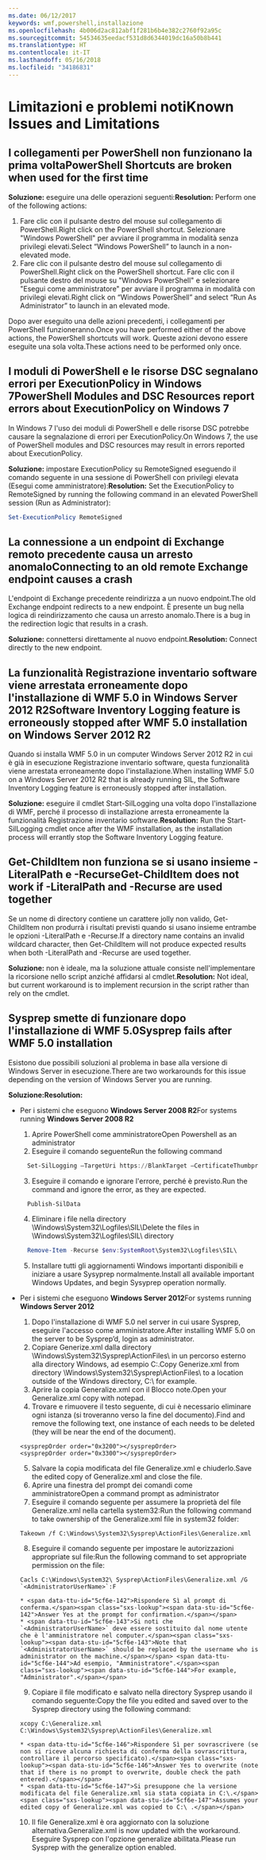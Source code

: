 ```yaml
---
ms.date: 06/12/2017
keywords: wmf,powershell,installazione
ms.openlocfilehash: 4b006d2ac812abf1f281b6b4e382c2760f92a95c
ms.sourcegitcommit: 54534635eedacf531d8d6344019dc16a50b8b441
ms.translationtype: HT
ms.contentlocale: it-IT
ms.lasthandoff: 05/16/2018
ms.locfileid: "34186831"
---
```

# <a name="known-issues-and-limitations"></a><span data-ttu-id="5cf6e-102">Limitazioni e problemi noti</span><span class="sxs-lookup"><span data-stu-id="5cf6e-102">Known Issues and Limitations</span></span>

<a name="powershell-shortcuts-are-broken-when-used-for-the-first-time"></a><span data-ttu-id="5cf6e-103">I collegamenti per PowerShell non funzionano la prima volta</span><span class="sxs-lookup"><span data-stu-id="5cf6e-103">PowerShell Shortcuts are broken when used for the first time</span></span>
------------------------------------------------------------

<span data-ttu-id="5cf6e-104">**Soluzione:** eseguire una delle operazioni seguenti:</span><span class="sxs-lookup"><span data-stu-id="5cf6e-104">**Resolution:** Perform one of the following actions:</span></span>

1.  <span data-ttu-id="5cf6e-105">Fare clic con il pulsante destro del mouse sul collegamento di PowerShell.</span><span class="sxs-lookup"><span data-stu-id="5cf6e-105">Right click on the PowerShell shortcut.</span></span> <span data-ttu-id="5cf6e-106">Selezionare "Windows PowerShell" per avviare il programma in modalità senza privilegi elevati.</span><span class="sxs-lookup"><span data-stu-id="5cf6e-106">Select “Windows PowerShell” to launch in a non-elevated mode.</span></span>
2.  <span data-ttu-id="5cf6e-107">Fare clic con il pulsante destro del mouse sul collegamento di PowerShell.</span><span class="sxs-lookup"><span data-stu-id="5cf6e-107">Right click on the PowerShell shortcut.</span></span> <span data-ttu-id="5cf6e-108">Fare clic con il pulsante destro del mouse su "Windows PowerShell" e selezionare "Esegui come amministratore" per avviare il programma in modalità con privilegi elevati.</span><span class="sxs-lookup"><span data-stu-id="5cf6e-108">Right click on “Windows PowerShell” and select “Run As Administrator” to launch in an elevated mode.</span></span>

<span data-ttu-id="5cf6e-109">Dopo aver eseguito una delle azioni precedenti, i collegamenti per PowerShell funzioneranno.</span><span class="sxs-lookup"><span data-stu-id="5cf6e-109">Once you have performed either of the above actions, the PowerShell shortcuts will work.</span></span> <span data-ttu-id="5cf6e-110">Queste azioni devono essere eseguite una sola volta.</span><span class="sxs-lookup"><span data-stu-id="5cf6e-110">These actions need to be performed only once.</span></span>


<a name="powershell-modules-and-dsc-resources-report-errors-about-executionpolicy-on-windows-7"></a><span data-ttu-id="5cf6e-111">I moduli di PowerShell e le risorse DSC segnalano errori per ExecutionPolicy in Windows 7</span><span class="sxs-lookup"><span data-stu-id="5cf6e-111">PowerShell Modules and DSC Resources report errors about ExecutionPolicy on Windows 7</span></span>
-------------------------------------------------------------------------------------
<span data-ttu-id="5cf6e-112">In Windows 7 l'uso dei moduli di PowerShell e delle risorse DSC potrebbe causare la segnalazione di errori per ExecutionPolicy.</span><span class="sxs-lookup"><span data-stu-id="5cf6e-112">On Windows 7, the use of PowerShell modules and DSC resources may result in errors reported about ExecutionPolicy.</span></span>

<span data-ttu-id="5cf6e-113">**Soluzione:** impostare ExecutionPolicy su RemoteSigned eseguendo il comando seguente in una sessione di PowerShell con privilegi elevata (Esegui come amministratore):</span><span class="sxs-lookup"><span data-stu-id="5cf6e-113">**Resolution:** Set the ExecutionPolicy to RemoteSigned by running the following command in an elevated PowerShell session (Run as Administrator):</span></span>

```powershell
Set-ExecutionPolicy RemoteSigned
```

<a name="connecting-to-an-old-remote-exchange-endpoint-causes-a-crash"></a><span data-ttu-id="5cf6e-114">La connessione a un endpoint di Exchange remoto precedente causa un arresto anomalo</span><span class="sxs-lookup"><span data-stu-id="5cf6e-114">Connecting to an old remote Exchange endpoint causes a crash</span></span>
------------------------------------------------------------

<span data-ttu-id="5cf6e-115">L'endpoint di Exchange precedente reindirizza a un nuovo endpoint.</span><span class="sxs-lookup"><span data-stu-id="5cf6e-115">The old Exchange endpoint redirects to a new endpoint.</span></span> <span data-ttu-id="5cf6e-116">È presente un bug nella logica di reindirizzamento che causa un arresto anomalo.</span><span class="sxs-lookup"><span data-stu-id="5cf6e-116">There is a bug in the redirection logic that results in a crash.</span></span>

<span data-ttu-id="5cf6e-117">**Soluzione:** connettersi direttamente al nuovo endpoint.</span><span class="sxs-lookup"><span data-stu-id="5cf6e-117">**Resolution:** Connect directly to the new endpoint.</span></span>


<a name="software-inventory-logging-feature-is-erroneously-stopped-after-wmf-50-installation-on-windows-server-2012-r2"></a><span data-ttu-id="5cf6e-118">La funzionalità Registrazione inventario software viene arrestata erroneamente dopo l'installazione di WMF 5.0 in Windows Server 2012 R2</span><span class="sxs-lookup"><span data-stu-id="5cf6e-118">Software Inventory Logging feature is erroneously stopped after WMF 5.0 installation on Windows Server 2012 R2</span></span>
-------------------------------------------------------------------------------------------------------------

<span data-ttu-id="5cf6e-119">Quando si installa WMF 5.0 in un computer Windows Server 2012 R2 in cui è già in esecuzione Registrazione inventario software, questa funzionalità viene arrestata erroneamente dopo l'installazione.</span><span class="sxs-lookup"><span data-stu-id="5cf6e-119">When installing WMF 5.0 on a Windows Server 2012 R2 that is already running SIL, the Software Inventory Logging feature is erroneously stopped after installation.</span></span>

<span data-ttu-id="5cf6e-120">**Soluzione:** eseguire il cmdlet Start-SilLogging una volta dopo l'installazione di WMF, perché il processo di installazione arresta erroneamente la funzionalità Registrazione inventario software.</span><span class="sxs-lookup"><span data-stu-id="5cf6e-120">**Resolution:** Run the Start-SilLogging cmdlet once after the WMF installation, as the installation process will errantly stop the Software Inventory Logging feature.</span></span>

<a name="get-childitem-does-not-work-if--literalpath-and--recurse-are-used-together"></a><span data-ttu-id="5cf6e-121">Get-ChildItem non funziona se si usano insieme -LiteralPath e -Recurse</span><span class="sxs-lookup"><span data-stu-id="5cf6e-121">Get-ChildItem does not work if -LiteralPath and -Recurse are used together</span></span>
--------------------------------------------------------------------------

<span data-ttu-id="5cf6e-122">Se un nome di directory contiene un carattere jolly non valido, Get-ChildItem non produrrà i risultati previsti quando si usano insieme entrambe le opzioni -LiteralPath e -Recurse.</span><span class="sxs-lookup"><span data-stu-id="5cf6e-122">If a directory name contains an invalid wildcard character, then Get-ChildItem will not produce expected results when both -LiteralPath and -Recurse are used together.</span></span>

<span data-ttu-id="5cf6e-123">**Soluzione:** non è ideale, ma la soluzione attuale consiste nell'implementare la ricorsione nello script anziché affidarsi al cmdlet.</span><span class="sxs-lookup"><span data-stu-id="5cf6e-123">**Resolution:** Not ideal, but current workaround is to implement recursion in the script rather than rely on the cmdlet.</span></span>


<a name="sysprep-fails-after-wmf-50-installation"></a><span data-ttu-id="5cf6e-124">Sysprep smette di funzionare dopo l'installazione di WMF 5.0</span><span class="sxs-lookup"><span data-stu-id="5cf6e-124">Sysprep fails after WMF 5.0 installation</span></span>
----------------------------------------

<span data-ttu-id="5cf6e-125">Esistono due possibili soluzioni al problema in base alla versione di Windows Server in esecuzione.</span><span class="sxs-lookup"><span data-stu-id="5cf6e-125">There are two workarounds for this issue depending on the version of Windows Server you are running.</span></span>

<span data-ttu-id="5cf6e-126">**Soluzione:**</span><span class="sxs-lookup"><span data-stu-id="5cf6e-126">**Resolution:**</span></span>
- <span data-ttu-id="5cf6e-127">Per i sistemi che eseguono **Windows Server 2008 R2**</span><span class="sxs-lookup"><span data-stu-id="5cf6e-127">For systems running **Windows Server 2008 R2**</span></span>
  1. <span data-ttu-id="5cf6e-128">Aprire PowerShell come amministratore</span><span class="sxs-lookup"><span data-stu-id="5cf6e-128">Open Powershell as an administrator</span></span>
  2. <span data-ttu-id="5cf6e-129">Eseguire il comando seguente</span><span class="sxs-lookup"><span data-stu-id="5cf6e-129">Run the following command</span></span>

  ```powershell
    Set-SilLogging –TargetUri https://BlankTarget –CertificateThumbprint 0123456789
  ```
  3. <span data-ttu-id="5cf6e-130">Eseguire il comando e ignorare l'errore, perché è previsto.</span><span class="sxs-lookup"><span data-stu-id="5cf6e-130">Run the command and ignore the error, as they are expected.</span></span>

  ```powershell
    Publish-SilData
   ```
  4. <span data-ttu-id="5cf6e-131">Eliminare i file nella directory \Windows\System32\Logfiles\SIL\\</span><span class="sxs-lookup"><span data-stu-id="5cf6e-131">Delete the files in  \Windows\System32\Logfiles\SIL\ directory</span></span>

  ```powershell
    Remove-Item -Recurse $env:SystemRoot\System32\Logfiles\SIL\
  ```
  5. <span data-ttu-id="5cf6e-132">Installare tutti gli aggiornamenti Windows importanti disponibili e iniziare a usare Sysyprep normalmente.</span><span class="sxs-lookup"><span data-stu-id="5cf6e-132">Install all available important Windows Updates, and begin Sysyprep operation normally.</span></span>

- <span data-ttu-id="5cf6e-133">Per i sistemi che eseguono **Windows Server 2012**</span><span class="sxs-lookup"><span data-stu-id="5cf6e-133">For systems running **Windows Server 2012**</span></span>
  1.    <span data-ttu-id="5cf6e-134">Dopo l'installazione di WMF 5.0 nel server in cui usare Sysprep, eseguire l'accesso come amministratore.</span><span class="sxs-lookup"><span data-stu-id="5cf6e-134">After installing WMF 5.0 on the server to be Sysprep’d, login as administrator.</span></span>
  2.    <span data-ttu-id="5cf6e-135">Copiare Generize.xml dalla directory \Windows\System32\Sysprep\ActionFiles\ in un percorso esterno alla directory Windows, ad esempio C:\.</span><span class="sxs-lookup"><span data-stu-id="5cf6e-135">Copy Generize.xml from directory \Windows\System32\Sysprep\ActionFiles\ to a location outside of the Windows directory, C:\ for example.</span></span>
  3.    <span data-ttu-id="5cf6e-136">Aprire la copia Generalize.xml con il Blocco note.</span><span class="sxs-lookup"><span data-stu-id="5cf6e-136">Open your Generalize.xml copy with notepad.</span></span>
  4.    <span data-ttu-id="5cf6e-137">Trovare e rimuovere il testo seguente, di cui è necessario eliminare ogni istanza (si troveranno verso la fine del documento).</span><span class="sxs-lookup"><span data-stu-id="5cf6e-137">Find and remove the following text, one instance of each needs to be deleted (they will be near the end of the document).</span></span>

    ```
    <sysprepOrder order="0x3200"></sysprepOrder>
    <sysprepOrder order="0x3300"></sysprepOrder>
    ```

  5.    <span data-ttu-id="5cf6e-138">Salvare la copia modificata del file Generalize.xml e chiuderlo.</span><span class="sxs-lookup"><span data-stu-id="5cf6e-138">Save the edited copy of Generalize.xml and close the file.</span></span>
  6.    <span data-ttu-id="5cf6e-139">Aprire una finestra del prompt dei comandi come amministratore</span><span class="sxs-lookup"><span data-stu-id="5cf6e-139">Open a command prompt as administrator</span></span>
  7.    <span data-ttu-id="5cf6e-140">Eseguire il comando seguente per assumere la proprietà del file Generalize.xml nella cartella system32:</span><span class="sxs-lookup"><span data-stu-id="5cf6e-140">Run the following command to take ownership of the Generalize.xml file in system32 folder:</span></span>

    ```
    Takeown /f C:\Windows\System32\Sysprep\ActionFiles\Generalize.xml
    ```

  8.    <span data-ttu-id="5cf6e-141">Eseguire il comando seguente per impostare le autorizzazioni appropriate sul file:</span><span class="sxs-lookup"><span data-stu-id="5cf6e-141">Run the following command to set appropriate permission on the file:</span></span>

    ```
    Cacls C:\Windows\System32\ Sysprep\ActionFiles\Generalize.xml /G `<AdministratorUserName>`:F
    ```
      * <span data-ttu-id="5cf6e-142">Rispondere Sì al prompt di conferma.</span><span class="sxs-lookup"><span data-stu-id="5cf6e-142">Answer Yes at the prompt for confirmation.</span></span>
      * <span data-ttu-id="5cf6e-143">Si noti che `<AdministratorUserName>` deve essere sostituito dal nome utente che è l'amministratore nel computer.</span><span class="sxs-lookup"><span data-stu-id="5cf6e-143">Note that `<AdministratorUserName>` should be replaced by the username who is administrator on the machine.</span></span> <span data-ttu-id="5cf6e-144">Ad esempio, "Amministratore".</span><span class="sxs-lookup"><span data-stu-id="5cf6e-144">For example, "Administrator".</span></span>

  9.    <span data-ttu-id="5cf6e-145">Copiare il file modificato e salvato nella directory Sysprep usando il comando seguente:</span><span class="sxs-lookup"><span data-stu-id="5cf6e-145">Copy the file you edited and saved over to the Sysprep directory using the following command:</span></span>

    ```
    xcopy C:\Generalize.xml C:\Windows\System32\Sysprep\ActionFiles\Generalize.xml
    ```
      * <span data-ttu-id="5cf6e-146">Rispondere Sì per sovrascrivere (se non si riceve alcuna richiesta di conferma della sovrascrittura, controllare il percorso specificato).</span><span class="sxs-lookup"><span data-stu-id="5cf6e-146">Answer Yes to overwrite (note that if there is no prompt to overwrite, double check the path entered).</span></span>
      * <span data-ttu-id="5cf6e-147">Si presuppone che la versione modificata del file Generalize.xml sia stata copiata in C:\.</span><span class="sxs-lookup"><span data-stu-id="5cf6e-147">Assumes your edited copy of Generalize.xml was copied to C:\ .</span></span>

  10.   <span data-ttu-id="5cf6e-148">Il file Generalize.xml è ora aggiornato con la soluzione alternativa.</span><span class="sxs-lookup"><span data-stu-id="5cf6e-148">Generalize.xml is now updated with the workaround.</span></span> <span data-ttu-id="5cf6e-149">Eseguire Sysprep con l'opzione generalize abilitata.</span><span class="sxs-lookup"><span data-stu-id="5cf6e-149">Please run Sysprep with the generalize option enabled.</span></span>
